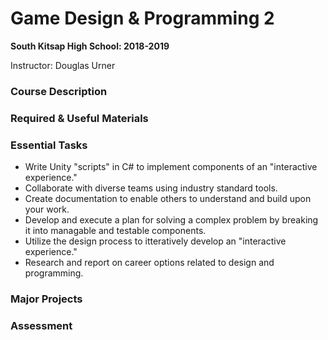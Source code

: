 # Game Design & Programming 2
**South Kitsap High School: 2018-2019**

Instructor: Douglas Urner

### Course Description

### Required & Useful Materials

### Essential Tasks

* Write Unity "scripts" in C# to implement components of an "interactive experience."
* Collaborate with diverse teams using industry standard tools.
* Create documentation to enable others to understand and build upon your work.
* Develop and execute a plan for solving a complex problem by breaking it into managable and testable components.
* Utilize the design process to itteratively develop an "interactive experience."
* Research and report on career options related to design and programming.

### Major Projects

### Assessment
